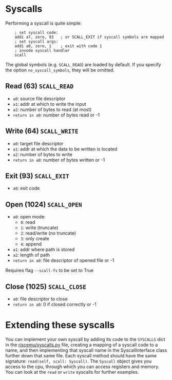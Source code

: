 # Syscalls

Performing a syscall is quite simple:
```risc-v asm
    ; set syscall code:
    addi a7, zero, 93   ; or SCALL_EXIT if syscall symbols are mapped
    ; set syscall args:
    addi a0, zero, 1    ; exit with code 1
    ; invode syscall handler
    scall               
```

The global symbols (e.g. `SCALL_READ`) are loaded by default. If you specify the option `no_syscall_symbols`, they will be omitted.


## Read (63) `SCALL_READ`
* `a0`: source file descriptor
* `a1`: addr at which to write the input
* `a2`: number of bytes to read (at most)
* `return in a0`: number of bytes read or -1

## Write (64) `SCALL_WRITE`
* `a0`: target file descriptor
* `a1`: addr at which the data to be written is located
* `a2`: number of bytes to write
* `return in a0`: number of bytes written or -1

## Exit (93) `SCALL_EXIT`
* `a0`: exit code

## Open (1024) `SCALL_OPEN`
* `a0`: open mode:
    - `0`: read
    - `1`: write (truncate)
    - `2`: read/write (no truncate)
    - `3`: only create
    - `4`: append
* `a1`: addr where path is stored
* `a2`: length of path
* `return in a0`: file descriptor of opened file or -1

Requires flag `--scall-fs` to be set to True

## Close (1025) `SCALL_CLOSE`
* `a0`: file descriptor to close
* `return in a0`: 0 if closed correctly or -1

# Extending these syscalls

You can implement your own syscall by adding its code to the `SYSCALLS` dict in the [riscemu/syscalls.py](./riscemu/syscalls.py) file, creating a mapping of a syscall code to a name, and then implementing that syscall name in the SyscallInterface class further down that same file. Each syscall method should have the same signature: `read(self, scall: Syscall)`. The `Syscall` object gives you access to the cpu, through which you can access registers and memory. You can look at the `read` or `write` syscalls for further examples. 
